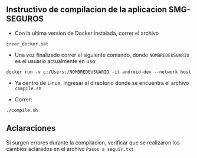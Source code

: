 ## Instructivo de compilacion de la aplicacion SMG-SEGUROS

* Con la ultima version de Docker instalada, correr el archivo 
```
crear_docker.bat
```

* Una vez finalizado correr el siguiente comando,
donde ``NOMBREDEUSUARIO`` es el usuario actualmente en uso:
```
docker run -v c:/Users:/NOMBREDEUSUARIO -it android-dev --network host
```

* Ya dentro de Linux, ingresar al directorio donde se encuentra el archivo ``compile.sh``

* Correr: 

```
./compile.sh
``` 

## Aclaraciones

Si surgen errores durante la compilacion, verificar que se realizaron los cambios aclarados en el archivo ``Pasos a seguir.txt``
